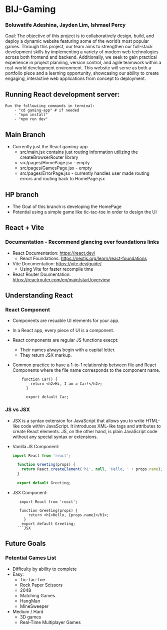 # BIJ-Gaming  
###  Boluwatife Adeshina, Jayden Lim, Ishmael Percy
Goal: The objective of this project is to collaboratively design, build, and deploy a dynamic website featuring some of the world’s most popular games. Through this project, our team aims to strengthen our full-stack development skills by implementing a variety of modern web technologies across both frontend and backend. Additionally, we seek to gain practical experience in project planning, version control, and agile teamwork within a real-world development environment. This website will serve as both a portfolio piece and a learning opportunity, showcasing our ability to create engaging, interactive web applications from concept to deployment.
## Running React development server: 
    Run the followiing commands in terminal:
        - "cd gaming-app" # if needed
        - "npm install"
        - "npm run dev" 
## Main Branch
- Currently just the React gaming-app
    - src/main.jsx contains just routing information utilizing the createBrowserRouter library
    - src/pages/HomePage.jsx - empty 
    - src/pages/GamesPage.jsx - empty
    - src/pages/ErrorPage.jsx - currently handles user made routing errors and routing back to HomePage.jsx
## HP branch
- The Goal of this branch is developing the HomePage
- Potential using a simple game like tic-tac-toe in order to design the UI
## React + Vite
### Documentation - Recommend glancing over foundations links 
- React Documentation: https://react.dev/
    -  React Foundations: https://nextjs.org/learn/react-foundations 
- Vite Documentation: https://vite.dev/guide/
    - Using Vite for faster recompile time
- React Router Doumentation: https://reactrouter.com/en/main/start/overview
## Understanding React
### React Component
- Components are resuable UI elements for your app.
- In a React app, every piece of UI is a component.
- React components are regular JS functions execpt:
    - Their names always begin with a capital letter.
    - They return JSX markup.
- Common practice to have a 1-to-1 relationship between file and React Components where the file name corresponds to the component name.

  ```JSX
      function Car() {
          return <h2>Hi, I am a Car!</h2>;
        }

        export default Car;
  ```
     
### JS vs JSX 
- JSX is a syntax extension for JavaScript that allows you to write HTML-like code within JavaScript. It introduces XML-like tags and attributes to create React elements. JS, on the other hand, is plain JavaScript code without any special syntax or extensions.
- Vanilla JS Component:
  
  ```JavaScript
  import React from 'react';

    function Greeting(props) {
      return React.createElement('h1', null, 'Hello, ' + props.name);
    }
  
    export default Greeting;
- JSX Component:

   ```JSX
      import React from 'react';
      
      function Greeting(props) {
          return <h1>Hello, {props.name}</h1>;
        }
       export default Greeting;
     ```JSX

## Future Goals
### Potential Games List 
- Difficulty by ability to complete
- Easy:
    - Tic-Tac-Toe
    - Rock Paper Scissors
    - 2048
    - Matching Games
    - HangMan
    - MineSweeper
- Medium / Hard
    - 3D games
    - Real-Time Multiplayer Games
   
